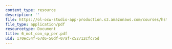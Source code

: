 ```yaml
---
content_type: resource
description: ''
file: https://ol-ocw-studio-app-production.s3.amazonaws.com/courses/hst-722j-brain-mechanisms-for-hearing-and-speech-fall-2005/170ec54f67d650df07afc52712cfc75d_6_mot_con_sp_per.pdf
file_type: application/pdf
resourcetype: Document
title: 6_mot_con_sp_per.pdf
uid: 170ec54f-67d6-50df-07af-c52712cfc75d
---
```

